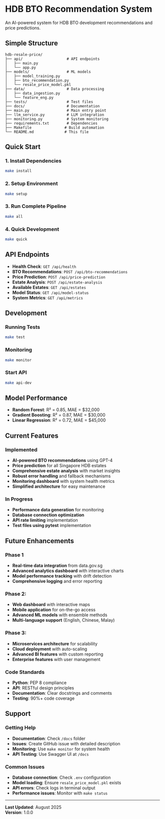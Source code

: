 # HDB BTO Recommendation System

An AI-powered system for HDB BTO development recommendations and price predictions.

## Simple Structure

```
hdb-resale-price/
├── api/                    # API endpoints
│   ├── main.py
│   └── app.py
├── models/                 # ML models
│   ├── model_training.py
│   ├── bto_recommendation.py
│   └── resale_price_model.pkl
├── data/                   # Data processing
│   ├── data_ingestion.py
│   └── feature_eng.py
├── tests/                  # Test files
├── docs/                   # Documentation
├── main.py                 # Main entry point
├── llm_service.py          # LLM integration
├── monitoring.py           # System monitoring
├── requirements.txt        # Dependencies
├── Makefile               # Build automation
└── README.md              # This file
```

## Quick Start

### 1. Install Dependencies
```bash
make install
```

### 2. Setup Environment
```bash
make setup
```

### 3. Run Complete Pipeline
```bash
make all
```

### 4. Quick Development
```bash
make quick
```

## API Endpoints

- **Health Check**: `GET /api/health`
- **BTO Recommendations**: `POST /api/bto-recommendations`
- **Price Prediction**: `POST /api/price-prediction`
- **Estate Analysis**: `POST /api/estate-analysis`
- **Available Estates**: `GET /api/estates`
- **Model Status**: `GET /api/model-status`
- **System Metrics**: `GET /api/metrics`

## Development

### Running Tests
```bash
make test
```

### Monitoring
```bash
make monitor
```

### Start API
```bash
make api-dev
```

## Model Performance

- **Random Forest**: R² = 0.85, MAE = $32,000
- **Gradient Boosting**: R² = 0.87, MAE = $30,000
- **Linear Regression**: R² = 0.72, MAE = $45,000

## Current Features

### Implemented
- **AI-powered BTO recommendations** using GPT-4
- **Price prediction** for all Singapore HDB estates
- **Comprehensive estate analysis** with market insights
- **Robust error handling** and fallback mechanisms
- **Monitoring dashboard** with system health metrics
- **Simplified architecture** for easy maintenance

### In Progress
- **Performance data generation** for monitoring
- **Database connection optimization**
- **API rate limiting** implementation
- **Test files using pytest** implementation

## Future Enhancements

### Phase 1 
- **Real-time data integration** from data.gov.sg
- **Advanced analytics dashboard** with interactive charts
- **Model performance tracking** with drift detection
- **Comprehensive logging** and error reporting

### Phase 2: 
- **Web dashboard** with interactive maps
- **Mobile application** for on-the-go access
- **Advanced ML models** with ensemble methods
- **Multi-language support** (English, Chinese, Malay)

### Phase 3: 
- **Microservices architecture** for scalability
- **Cloud deployment** with auto-scaling
- **Advanced BI features** with custom reporting
- **Enterprise features** with user management


### Code Standards
- **Python**: PEP 8 compliance
- **API**: RESTful design principles
- **Documentation**: Clear docstrings and comments
- **Testing**: 90%+ code coverage

## Support

### Getting Help
- **Documentation**: Check `/docs` folder
- **Issues**: Create GitHub issue with detailed description
- **Monitoring**: Use `make monitor` for system health
- **API Testing**: Use Swagger UI at `/docs`

### Common Issues
- **Database connection**: Check `.env` configuration
- **Model loading**: Ensure `resale_price_model.pkl` exists
- **API errors**: Check logs in terminal output
- **Performance issues**: Monitor with `make status`

---

**Last Updated**: August 2025  
**Version**: 1.0.0  
